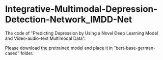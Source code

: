 # Integrative-Multimodal-Depression-Detection-Network_IMDD-Net
The code of "Predicting Depression by Using a Novel Deep Learning Model and Video-audio-text Multimodal Data".

Please download the pretrained model and place it in “bert-base-german-cased” folder.
